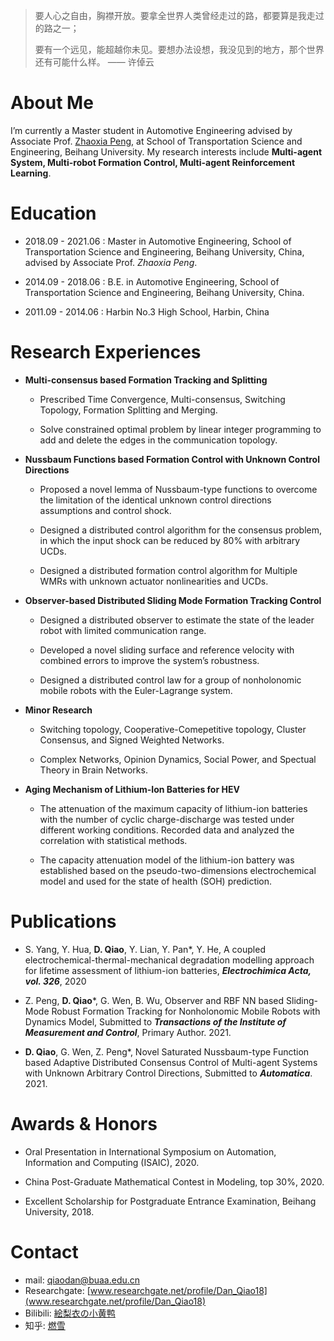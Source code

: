 
> 要人心之自由，胸襟开放。要拿全世界人类曾经走过的路，都要算是我走过的路之一；
> 
> 要有一个远见，能超越你未见。要想办法设想，我没见到的地方，那个世界还有可能什么样。 —— 许倬云

# About Me

I’m currently a Master student in Automotive Engineering advised by Associate Prof. [Zhaoxia Peng](http://transportation.buaa.edu.cn/info/1092/4827.htm), at School of Transportation Science and Engineering, Beihang University. My research interests include **Multi-agent System, Multi-robot Formation Control, Multi-agent Reinforcement Learning**.


# Education

*   2018.09 - 2021.06 : Master in Automotive Engineering, School of Transportation Science and Engineering, Beihang University, China, advised by Associate Prof. _Zhaoxia Peng_.

*   2014.09 - 2018.06 : B.E. in Automotive Engineering, School of Transportation Science and Engineering, Beihang University, China.

*   2011.09 - 2014.06 : Harbin No.3 High School, Harbin, China

# Research Experiences

- **Multi-consensus based Formation Tracking and Splitting**
  - Prescribed Time Convergence, Multi-consensus, Switching Topology, Formation Splitting and Merging.
  
  - Solve constrained optimal problem by linear integer programming to add and delete the edges in the communication topology.
- **Nussbaum Functions based Formation Control with Unknown Control Directions**

  - Proposed a novel lemma of Nussbaum-type functions to overcome the limitation of the identical unknown control directions assumptions and control shock.
  
  - Designed a distributed control algorithm for the consensus problem, in which the input shock can be reduced by 80% with arbitrary UCDs.
  
  - Designed a distributed formation control algorithm for Multiple WMRs with unknown actuator nonlinearities and UCDs.
 
- **Observer-based Distributed Sliding Mode Formation Tracking Control**
  - Designed a distributed observer to estimate the state of the leader robot with limited communication range.
  
  - Developed a novel sliding surface and reference velocity with combined errors to improve the system’s robustness.
  
  - Designed a distributed control law for a group of nonholonomic mobile robots with the Euler-Lagrange system.

- **Minor Research**
  - Switching topology, Cooperative-Comepetitive topology, Cluster Consensus, and Signed Weighted Networks.
  
  - Complex Networks, Opinion Dynamics, Social Power, and Spectual Theory in Brain Networks.

- **Aging Mechanism of Lithium-Ion Batteries for HEV**
  - The attenuation of the maximum capacity of lithium-ion batteries with the number of cyclic charge-discharge was tested under different working conditions. Recorded data and analyzed the correlation with statistical methods.
  
  - The capacity attenuation model of the lithium-ion battery was established based on the pseudo-two-dimensions electrochemical model and used for the state of health (SOH) prediction.

# Publications

* S. Yang, Y. Hua, **D. Qiao**, Y. Lian, Y. Pan*, Y. He, A coupled electrochemical-thermal-mechanical degradation modelling
approach for lifetime assessment of lithium-ion batteries, **_Electrochimica Acta, vol. 326_**, 2020

* Z. Peng, **D. Qiao***, G. Wen, B. Wu, Observer and RBF NN based Sliding-Mode Robust Formation Tracking for Nonholonomic
Mobile Robots with Dynamics Model, Submitted to **_Transactions of the Institute of Measurement and Control_**, Primary Author. 2021.

* **D. Qiao**, G. Wen, Z. Peng*, Novel Saturated Nussbaum-type Function based Adaptive Distributed Consensus Control of
Multi-agent Systems with Unknown Arbitrary Control Directions, Submitted to **_Automatica_**. 2021.


# Awards & Honors

* Oral Presentation in International Symposium on Automation, Information and Computing (ISAIC), 2020.

* China Post-Graduate Mathematical Contest in Modeling, top 30%, 2020.

* Excellent Scholarship for Postgraduate Entrance Examination, Beihang University, 2018.


# Contact
* mail: [qiaodan@buaa.edu.cn](qiaodan@buaa.edu.cn)
* Researchgate: [www.researchgate.net/profile/Dan_Qiao18](www.researchgate.net/profile/Dan_Qiao18)
* Bilibili: [絵梨衣の小黄鸭](https://space.bilibili.com/14114218)
* 知乎: [燃雪](https://www.zhihu.com/people/qiao-dan-55-92)
